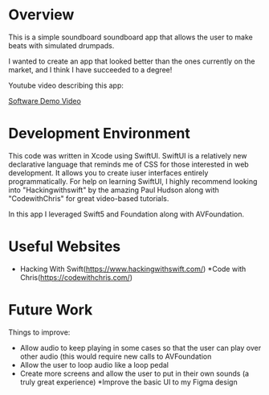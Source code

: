 # Overview

This is a simple soundboard soundboard app that allows the user to make beats with simulated drumpads. 

I wanted to create an app that looked better than the ones currently on the market, and I think I have succeeded to a degree! 

Youtube video describing this app:

[Software Demo Video](https://youtu.be/922YJ1hPfYw)

# Development Environment

This code was written in Xcode using SwiftUI. SwiftUI is a relatively new declarative language that reminds me of CSS for those interested in web development. It allows you to create iuser interfaces entirely programmatically. For help on learning SwiftUI, I highly recommend looking into "Hackingwithswift" by the amazing Paul Hudson along with "CodewithChris" for great video-based tutorials.

In this app I leveraged Swift5 and Foundation along with AVFoundation. 

# Useful Websites

* Hacking With Swift(https://www.hackingwithswift.com/)
*Code with Chris(https://codewithchris.com/)

# Future Work

Things to improve:
* Allow audio to keep playing in some cases so that the user can play over other audio (this would require new calls to AVFoundation
* Allow the user to loop audio like a loop pedal
* Create more screens and allow the user to put in their own sounds (a truly great experience)
*Improve the basic UI to my Figma design

